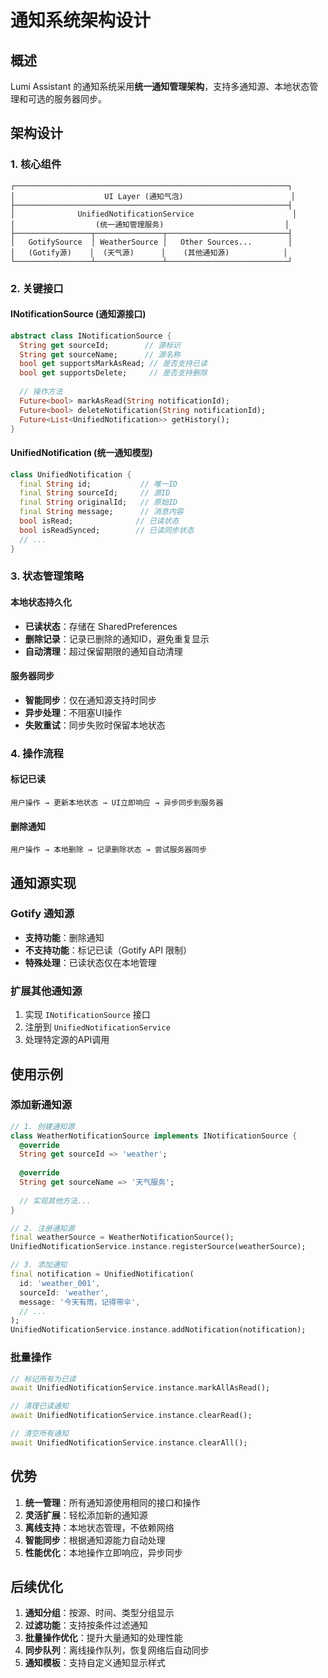 # 通知系统架构设计

## 概述

Lumi Assistant 的通知系统采用**统一通知管理架构**，支持多通知源、本地状态管理和可选的服务器同步。

## 架构设计

### 1. 核心组件

```
┌─────────────────────────────────────────────────────────────┐
│                    UI Layer (通知气泡)                        │
├─────────────────────────────────────────────────────────────┤
│              UnifiedNotificationService                      │
│                  (统一通知管理服务)                           │
├─────────────────┬───────────────┬───────────────────────────┤
│   GotifySource  │ WeatherSource │   Other Sources...        │
│   (Gotify源)    │  (天气源)      │    (其他通知源)            │
└─────────────────┴───────────────┴───────────────────────────┘
```

### 2. 关键接口

#### INotificationSource (通知源接口)

```dart
abstract class INotificationSource {
  String get sourceId;        // 源标识
  String get sourceName;      // 源名称
  bool get supportsMarkAsRead; // 是否支持已读
  bool get supportsDelete;     // 是否支持删除
  
  // 操作方法
  Future<bool> markAsRead(String notificationId);
  Future<bool> deleteNotification(String notificationId);
  Future<List<UnifiedNotification>> getHistory();
}
```

#### UnifiedNotification (统一通知模型)

```dart
class UnifiedNotification {
  final String id;           // 唯一ID
  final String sourceId;     // 源ID
  final String originalId;   // 原始ID
  final String message;      // 消息内容
  bool isRead;              // 已读状态
  bool isReadSynced;        // 已读同步状态
  // ...
}
```

### 3. 状态管理策略

#### 本地状态持久化

- **已读状态**：存储在 SharedPreferences
- **删除记录**：记录已删除的通知ID，避免重复显示
- **自动清理**：超过保留期限的通知自动清理

#### 服务器同步

- **智能同步**：仅在通知源支持时同步
- **异步处理**：不阻塞UI操作
- **失败重试**：同步失败时保留本地状态

### 4. 操作流程

#### 标记已读

```
用户操作 → 更新本地状态 → UI立即响应 → 异步同步到服务器
```

#### 删除通知

```
用户操作 → 本地删除 → 记录删除状态 → 尝试服务器同步
```

## 通知源实现

### Gotify 通知源

- **支持功能**：删除通知
- **不支持功能**：标记已读（Gotify API 限制）
- **特殊处理**：已读状态仅在本地管理

### 扩展其他通知源

1. 实现 `INotificationSource` 接口
2. 注册到 `UnifiedNotificationService`
3. 处理特定源的API调用

## 使用示例

### 添加新通知源

```dart
// 1. 创建通知源
class WeatherNotificationSource implements INotificationSource {
  @override
  String get sourceId => 'weather';
  
  @override
  String get sourceName => '天气服务';
  
  // 实现其他方法...
}

// 2. 注册通知源
final weatherSource = WeatherNotificationSource();
UnifiedNotificationService.instance.registerSource(weatherSource);

// 3. 添加通知
final notification = UnifiedNotification(
  id: 'weather_001',
  sourceId: 'weather',
  message: '今天有雨，记得带伞',
  // ...
);
UnifiedNotificationService.instance.addNotification(notification);
```

### 批量操作

```dart
// 标记所有为已读
await UnifiedNotificationService.instance.markAllAsRead();

// 清理已读通知
await UnifiedNotificationService.instance.clearRead();

// 清空所有通知
await UnifiedNotificationService.instance.clearAll();
```

## 优势

1. **统一管理**：所有通知源使用相同的接口和操作
2. **灵活扩展**：轻松添加新的通知源
3. **离线支持**：本地状态管理，不依赖网络
4. **智能同步**：根据通知源能力自动处理
5. **性能优化**：本地操作立即响应，异步同步

## 后续优化

1. **通知分组**：按源、时间、类型分组显示
2. **过滤功能**：支持按条件过滤通知
3. **批量操作优化**：提升大量通知的处理性能
4. **同步队列**：离线操作队列，恢复网络后自动同步
5. **通知模板**：支持自定义通知显示样式